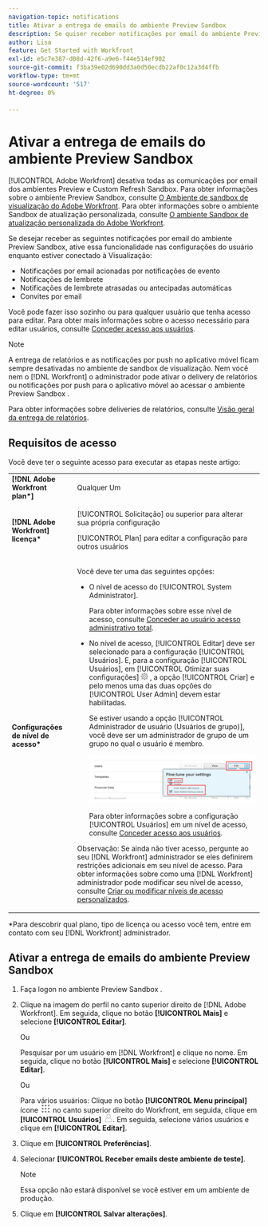 ```yaml
---
navigation-topic: notifications
title: Ativar a entrega de emails do ambiente Preview Sandbox
description: Se quiser receber notificações por email do ambiente Preview Sandbox, ative essa funcionalidade nas configurações do usuário enquanto estiver conectado à Visualização.
author: Lisa
feature: Get Started with Workfront
exl-id: e5c7e387-d08d-42f6-a9e6-f44e514ef902
source-git-commit: f3ba39e02d690dd3a0d50ecdb22af0c12a3d4ffb
workflow-type: tm+mt
source-wordcount: '517'
ht-degree: 0%

---
```


# Ativar a entrega de emails do ambiente Preview Sandbox

[!UICONTROL Adobe Workfront] desativa todas as comunicações por email dos ambientes Preview e Custom Refresh Sandbox. Para obter informações sobre o ambiente Preview Sandbox, consulte [O Ambiente de sandbox de visualização do Adobe Workfront](../../administration-and-setup/set-up-workfront/workfront-testing-environments/wf-preview-sandbox-environment.md). Para obter informações sobre o ambiente Sandbox de atualização personalizada, consulte [O ambiente Sandbox de atualização personalizada do Adobe Workfront](../../administration-and-setup/set-up-workfront/workfront-testing-environments/wf-custom-refresh-sandbox-environment.md).

Se desejar receber as seguintes notificações por email do ambiente Preview Sandbox, ative essa funcionalidade nas configurações do usuário enquanto estiver conectado à Visualização:

* Notificações por email acionadas por notificações de evento
* Notificações de lembrete
* Notificações de lembrete atrasadas ou antecipadas automáticas
* Convites por email

Você pode fazer isso sozinho ou para qualquer usuário que tenha acesso para editar. Para obter mais informações sobre o acesso necessário para editar usuários, consulte [Conceder acesso aos usuários](../../administration-and-setup/add-users/configure-and-grant-access/grant-access-other-users.md).

>[!NOTE]
>
>A entrega de relatórios e as notificações por push no aplicativo móvel ficam sempre desativadas no ambiente de sandbox de visualização. Nem você nem o [!DNL Workfront] o administrador pode ativar o delivery de relatórios ou notificações por push para o aplicativo móvel ao acessar o ambiente Preview Sandbox .
>
>Para obter informações sobre deliveries de relatórios, consulte [Visão geral da entrega de relatórios](../../reports-and-dashboards/reports/creating-and-managing-reports/set-up-report-deliveries.md).

## Requisitos de acesso

Você deve ter o seguinte acesso para executar as etapas neste artigo:

<table style="table-layout:auto"> 
 <col> 
 </col> 
 <col> 
 </col> 
 <tbody> 
  <tr> 
   <td role="rowheader"><strong>[!DNL Adobe Workfront plan*]</strong></td> 
   <td> <p>Qualquer Um</p> </td> 
  </tr> 
  <tr> 
   <td role="rowheader"><strong>[!DNL Adobe Workfront] licença*</strong></td> 
   <td> <p>[!UICONTROL Solicitação] ou superior para alterar sua própria configuração</p> <p>[!UICONTROL Plan] para editar a configuração para outros usuários</p> </td> 
  </tr> 
  <tr> 
   <td role="rowheader"><strong>Configurações de nível de acesso*</strong></td> 
   <td> <p>Você deve ter uma das seguintes opções:</p> 
    <ul> 
     <li> <p>O nível de acesso do [!UICONTROL System Administrator].</p> <p> Para obter informações sobre esse nível de acesso, consulte <a href="../../administration-and-setup/add-users/configure-and-grant-access/grant-a-user-full-administrative-access.md" class="MCXref xref">Conceder ao usuário acesso administrativo total</a>. </p> </li> 
     <li> <p>No nível de acesso, [!UICONTROL Editar] deve ser selecionado para a configuração [!UICONTROL Usuários]. E, para a configuração [!UICONTROL Usuários], em [!UICONTROL Otimizar suas configurações] <img src="assets/gear-icon-in-access-levels.png"> , a opção [!UICONTROL Criar] e pelo menos uma das duas opções do [!UICONTROL User Admin] devem estar habilitadas. </p> <p>Se estiver usando a opção [!UICONTROL Administrador de usuário (Usuários de grupo)], você deve ser um administrador de grupo de um grupo no qual o usuário é membro.</p> <p> <img src="assets/access-req-users-350x101.png" style="width: 350;height: 101;"> </p> <p>Para obter informações sobre a configuração [!UICONTROL Usuários] em um nível de acesso, consulte <a href="../../administration-and-setup/add-users/configure-and-grant-access/grant-access-other-users.md" class="MCXref xref">Conceder acesso aos usuários</a>.</p> </li> 
    </ul> <p>Observação: Se ainda não tiver acesso, pergunte ao seu [!DNL Workfront] administrador se eles definirem restrições adicionais em seu nível de acesso. Para obter informações sobre como uma [!DNL Workfront] administrador pode modificar seu nível de acesso, consulte <a href="../../administration-and-setup/add-users/configure-and-grant-access/create-modify-access-levels.md" class="MCXref xref">Criar ou modificar níveis de acesso personalizados</a>.</p> </td> 
  </tr> 
 </tbody> 
</table>

&#42;Para descobrir qual plano, tipo de licença ou acesso você tem, entre em contato com seu [!DNL Workfront] administrador.

## Ativar a entrega de emails do ambiente Preview Sandbox

1. Faça logon no ambiente Preview Sandbox .
1. Clique na imagem do perfil no canto superior direito de [!DNL Adobe Workfront]. Em seguida, clique no botão **[!UICONTROL Mais]** e selecione **[!UICONTROL Editar]**.

   Ou

   Pesquisar por um usuário em [!DNL Workfront] e clique no nome. Em seguida, clique no botão **[!UICONTROL Mais]** e selecione **[!UICONTROL Editar]**.

   Ou

   Para vários usuários: Clique no botão **[!UICONTROL Menu principal]** ícone ![](assets/main-menu-icon.png) no canto superior direito do Workfront, em seguida, clique em **[!UICONTROL Usuários]** ![](assets/users-icon-in-main-menu.png).  Em seguida, selecione vários usuários e clique em **[!UICONTROL Editar]**.

1. Clique em **[!UICONTROL Preferências]**.
1. Selecionar **[!UICONTROL Receber emails deste ambiente de teste]**.

   >[!NOTE]
   >
   >Essa opção não estará disponível se você estiver em um ambiente de produção.

1. Clique em **[!UICONTROL Salvar alterações]**.
